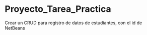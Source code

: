 # Proyecto_Tarea_Practica
 Crear un CRUD para registro de datos de estudiantes, con el id de NetBeans
